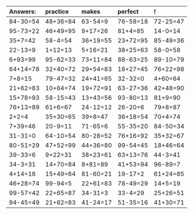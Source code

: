 | Answers: | practice | makes | perfect | ! |
| :--- | :--- | :--- | :--- | :--- |
| 84-30=54 | 48+36=84 | 63-54=9 | 76-58=18 | 72-25=47 | 
| 95-73=22 | 46+49=95 | 9+17=26 | 81+4=85 | 14-0=14 | 
| 35+7=42 | 58-4=54 | 36+19=55 | 23+72=95 | 85-49=36 | 
| 22-13=9 | 1+12=13 | 5+16=21 | 38+25=63 | 58-0=58 | 
| 6+93=99 | 95-62=33 | 73+11=84 | 88-63=25 | 89-10=79 | 
| 64+14=78 | 32+40=72 | 29+54=83 | 18+27=45 | 76+22=98 | 
| 7+8=15 | 79-47=32 | 24+41=65 | 32-32=0 | 4+60=64 | 
| 21+62=83 | 10+64=74 | 19+72=91 | 63-27=36 | 42+48=90 | 
| 15+78=93 | 58-15=43 | 13+43=56 | 93-80=13 | 81+9=90 | 
| 76+13=89 | 61+6=67 | 24-12=12 | 26-20=6 | 79+8=87 | 
| 2+2=4 | 35+30=65 | 39+8=47 | 36+18=54 | 70+4=74 | 
| 7+39=46 | 20-9=11 | 71-65=6 | 55-35=20 | 84-50=34 | 
| 31-31=0 | 64-10=54 | 80-28=52 | 76+16=92 | 35+32=67 | 
| 80-51=29 | 47+52=99 | 44+36=80 | 99-54=45 | 18+46=64 | 
| 39-33=6 | 9+22=31 | 38+23=61 | 63+13=76 | 44-3=41 | 
| 34-3=31 | 14+70=84 | 8+81=89 | 41+53=94 | 96-89=7 | 
| 4+14=18 | 15+49=64 | 81-60=21 | 19-17=2 | 61+24=85 | 
| 46+28=74 | 99-94=5 | 22+61=83 | 78-49=29 | 14+5=19 | 
| 99-57=42 | 22+65=87 | 34-31=3 | 33-4=29 | 25+26=51 | 
| 94-45=49 | 21+62=83 | 41-24=17 | 51-35=16 | 41+30=71 | 
